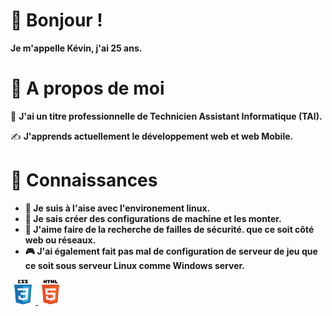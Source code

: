 # :wave: Bonjour !
**Je m'appelle Kévin, j'ai 25 ans.**

# :boy: A propos de moi
:speech_balloon: **J'ai un titre professionnelle de Technicien Assistant Informatique (TAI).**  

:writing_hand: **J'apprends actuellement le développement web et web Mobile.**

# :memo: Connaissances

* **:penguin: Je suis à l'aise avec l'environement linux.**
* **:toolbox: Je sais créer des configurations de machine et les monter.**
*  **:mag_right: J'aime faire de la recherche de failles de sécurité. que ce soit côté web ou réseaux.**
*  **:video_game: J'ai également fait pas mal de configuration de serveur de jeu que ce soit sous serveur Linux comme Windows server.**

<p align="left"> <a href="https://www.w3schools.com/css/" target="_blank" rel="noreferrer"> <img src="https://raw.githubusercontent.com/devicons/devicon/master/icons/css3/css3-original-wordmark.svg" alt="css3" width="40" height="40"/> </a> <a href="https://www.w3.org/html/" target="_blank" rel="noreferrer"> <img src="https://raw.githubusercontent.com/devicons/devicon/master/icons/html5/html5-original-wordmark.svg" alt="html5" width="40" height="40"/> </a> </p>
